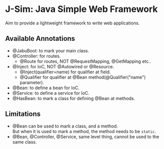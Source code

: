 # J-Sim: Java Simple Web Framework

Aim to provide a lightweight framework to write web applications.

## Available Annotations
- @JabuBoot: to mark your main class.
- @Controller: for routes.
  - @Route for routes, NOT @RequestMapping, @GetMapping etc..
- @Inject: for IoC, NOT @Autowired or @Resource.
  - @Inject(qualifier=name) for qualifier at field. 
  - @Qualifier for qualifier at @Bean method(@Qualifier("name") parameter).
- @Bean: to define a bean for IoC.
- @Service: to define a service for IoC.
- @HasBean: to mark a class for defining @Bean at methods. 

## Limitations
- @Bean can be used to mark a class, and a method.  
  But when it is used to mark a method, the method needs to be `static`.
- @Bean, @Controller, @Service, same level thing, cannot be used to the same class.
